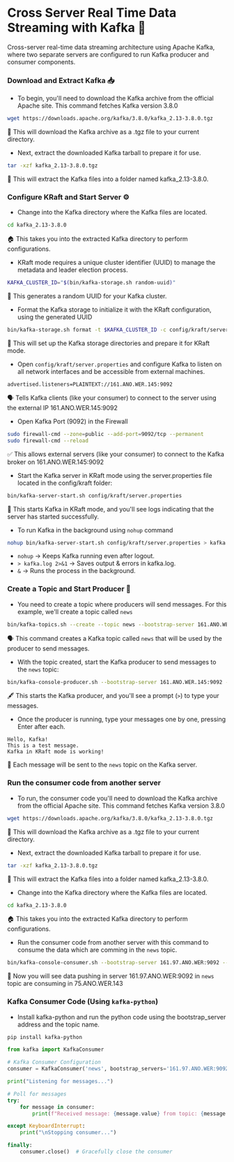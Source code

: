 # Cross Server Real Time Data Streaming with Kafka 🚀
Cross-server real-time data streaming architecture using Apache Kafka, where two separate servers are configured to run Kafka producer and consumer components.

### Download and Extract Kafka 📥

- To begin, you'll need to download the Kafka archive from the official Apache site. This command fetches Kafka version 3.8.0

```bash
wget https://downloads.apache.org/kafka/3.8.0/kafka_2.13-3.8.0.tgz
```
📂 This will download the Kafka archive as a .tgz file to your current directory.

- Next, extract the downloaded Kafka tarball to prepare it for use. 

```bash
tar -xzf kafka_2.13-3.8.0.tgz
```
📂 This will extract the Kafka files into a folder named kafka_2.13-3.8.0.

### Configure KRaft and Start Server ⚙️

- Change into the Kafka directory where the Kafka files are located.

```bash
cd kafka_2.13-3.8.0
```
🏠 This takes you into the extracted Kafka directory to perform configurations.

- KRaft mode requires a unique cluster identifier (UUID) to manage the metadata and leader election process.

```bash
KAFKA_CLUSTER_ID="$(bin/kafka-storage.sh random-uuid)"
```
🔑 This generates a random UUID for your Kafka cluster.

- Format the Kafka storage to initialize it with the KRaft configuration, using the generated UUID

```bash
bin/kafka-storage.sh format -t $KAFKA_CLUSTER_ID -c config/kraft/server.properties
```
💾 This will set up the Kafka storage directories and prepare it for KRaft mode.

- Open `config/kraft/server.properties` and configure Kafka to listen on all network interfaces and be accessible from external machines.

```text
advertised.listeners=PLAINTEXT://161.ANO.WER.145:9092
```
🗣️ Tells Kafka clients (like your consumer) to connect to the server using the external IP 161.ANO.WER.145:9092

- Open Kafka Port (9092) in the Firewall

```bash
sudo firewall-cmd --zone=public --add-port=9092/tcp --permanent
sudo firewall-cmd --reload
```
✅ This allows external servers (like your consumer) to connect to the Kafka broker on 161.ANO.WER.145:9092

- Start the Kafka server in KRaft mode using the server.properties file located in the config/kraft folder:

```bash
bin/kafka-server-start.sh config/kraft/server.properties
```
🚀 This starts Kafka in KRaft mode, and you'll see logs indicating that the server has started successfully.

- To run Kafka in the background using `nohup` command

```bash
nohup bin/kafka-server-start.sh config/kraft/server.properties > kafka.log 2>&1 &
```
- `nohup` → Keeps Kafka running even after logout.
- `> kafka.log 2>&1` → Saves output & errors in kafka.log.
- `&` → Runs the process in the background.

### Create a Topic and Start Producer 📝

- You need to create a topic where producers will send messages. For this example, we'll create a topic called `news`

```bash
bin/kafka-topics.sh --create --topic news --bootstrap-server 161.ANO.WER.145:9092
```
🗣️ This command creates a Kafka topic called `news` that will be used by the producer to send messages.

- With the topic created, start the Kafka producer to send messages to the `news` topic:

```bash
bin/kafka-console-producer.sh --bootstrap-server 161.ANO.WER.145:9092 --topic news
```
🖋️ This starts the Kafka producer, and you'll see a prompt (`>`) to type your messages.

- Once the producer is running, type your messages one by one, pressing Enter after each.

```text
Hello, Kafka!
This is a test message.
Kafka in KRaft mode is working!
```
💬 Each message will be sent to the `news` topic on the Kafka server.

### Run the consumer code from another server

- To run, the consumer code you'll need to download the Kafka archive from the official Apache site. This command fetches Kafka version 3.8.0

```bash
wget https://downloads.apache.org/kafka/3.8.0/kafka_2.13-3.8.0.tgz
```
📂 This will download the Kafka archive as a .tgz file to your current directory.

- Next, extract the downloaded Kafka tarball to prepare it for use. 

```bash
tar -xzf kafka_2.13-3.8.0.tgz
```
📂 This will extract the Kafka files into a folder named kafka_2.13-3.8.0.

- Change into the Kafka directory where the Kafka files are located.

```bash
cd kafka_2.13-3.8.0
```
🏠 This takes you into the extracted Kafka directory to perform configurations.

- Run the consumer code from another server with this command to consume the data which are comming in the `news` topic.

```bash
bin/kafka-console-consumer.sh --bootstrap-server 161.97.ANO.WER:9092 --topic news --from-beginning
```
💬 Now you will see data pushing in server 161.97.ANO.WER:9092 in `news` topic are consuming in 75.ANO.WER.143

### Kafka Consumer Code (Using `kafka-python`)

- Install kafka-python and run the python code using the bootstrap_server address and the topic name.

```bash
pip install kafka-python
```

```python
from kafka import KafkaConsumer

# Kafka Consumer Configuration
consumer = KafkaConsumer('news', bootstrap_servers='161.97.ANO.WER:9092')

print("Listening for messages...")

# Poll for messages
try:
    for message in consumer:
        print(f"Received message: {message.value} from topic: {message.topic}")

except KeyboardInterrupt:
    print("\nStopping consumer...")

finally:
    consumer.close()  # Gracefully close the consumer
```



